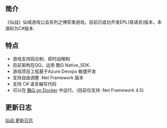 ## 简介

《仙战》仙域游戏公会系列之博弈类游戏，目前已成功开发EPL(易语言)版本，本源码为C#版本.

## 特点

* 游戏支持回合制、即时战略制
* 目前架构在QQ，运用 酷Q Native_SDK.
* 游戏项目工程基于Azure Devops 敏捷开发
* 支持自由调整 .Net Framework 版本
* 支持 C# 语言编写代码
* 可以在 <a href="https://cqp.cc/t/42164">酷Q on Docker</a> 中运行。(目前仅支持 .Net Framework 4.5)


## 更新日志

[仙战 更新日志](UPDATE.md)

